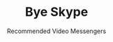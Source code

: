 ---
slug: skype
title: Bye Skype
subtitle: Recommended Video Messengers
order: [jami, jitsi-meet]
---